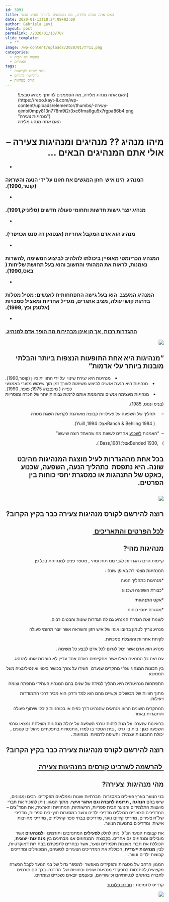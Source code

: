 ```yaml
---
id: 3991
title: האם אתה מנהיג מלידה, מה הסממנים להיותך מנהיג טבעי
date: 2020-01-13T18:24:09+02:00
author: Gabriela Levi
layout: post
permalink: /2020/01/13/70/
slide_template:
  - ""
image: /wp-content/uploads/2020/01/צעירה.png
categories:
  - כתבות דף הבית
  - מאמרים
tags:
  - נותני שרות לקייטנות
  - ניוזלייטר להורים
  - קורס מנהיגות
---
```

<figure>![האם אתה מנהיג מלידה, מה הסממנים להיותך מנהיג טבעי](https://repo.kayt-il.com/wp-content/uploads/elementor/thumbs/-צעירה-ojmbi0mpy813n778m9i2r3xc6fma6gu5x7rgpa86b4.png "מנהיגות צעירה")<figcaption>האם אתה מנהיג מלידה</figcaption></figure> 

<h1 dir="RTL">
  מיהו מנהיג ?? מנהיגים ומנהיגות צעירה – אולי אתם המנהיגים הבאים &#8230;
</h1>

<li dir="RTL">
  <h3>
    המנהיג  הינו איש  חזון המגשים את חזונו על ידי הנעה והשראה (קוטר,1990).
  </h3>
</li>

<li dir="RTL">
  <h3>
    מנהיג יוצר גישות חדשות ותחומי פעולה חדשים (סלזניק,1991).
  </h3>
</li>

<li dir="RTL">
  <h3>
    מנהיג הוא אדם המקבל אחריות (אנטואן דה סנט אכזיפרי).
  </h3>
</li>

<li dir="RTL">
  <h3>
    המנהיג הכריזמטי מאופיין ביכולתו להלהיב לביצוע המשימה ,להשרות נאמנות, לראות את המהותי והחשוב והוא בעל תחושת שליחות ( באס,1990).
  </h3>
</li>

<li dir="RTL">
  <h3>
    המנהיג המעצב  הוא בעל גישה התפתחותית לאנשים: מטיל מטלות בדרגת קושי עולה, מציב אתגרים, מגדיל אחריות ומאציל סמכויות (אלטמן וכץ ,1999).
  </h3>
</li>

<li dir="RTL">
  <h3>
    <u><strong>ההגדרות רבות, אך הן אינן מבהירות מה הופך אדם למנהיג.</strong></u>
  </h3>
</li>

<p dir="RTL">
  <img src="https://www.kayt.co.il/files/gallery/media/_1522848352.jpg" data-cke-saved-src="https://www.kayt.co.il/files/gallery/media/_1522848352.jpg" />
</p>

<h2 dir="RTL">
  &#8220;מנהיגות היא אחת התופעות הנצפות ביותר והבלתי מובנות ביותר עלי אדמות&#8221;
</h2>

<li dir="RTL">
  מנהיגות היא יצירת שינוי  על ידי התוויית כיוון (קוטר,1990).
</li>
<li dir="RTL">
  מנהיגות היא הנעת אנשים לביצוע משימות לאורך זמן תוך שימוש מזערי באמצעי  כפייה ( מינצברג 1975; פופר, 1990).
</li>
<li dir="RTL">
  מנהיגות מעצימה אנשים ומרוממת אותם לרמות גבוהות יותר של הכרה ומוסריות
</li>

<p dir="RTL">
  (בניס וננוס, 1985).
</p>

<p dir="RTL">
  &#8211;     תהליך של השפעה על פעילויות קבוצה מאורגנת לקראת השגת מטרה
</p>

<p dir="RTL">
         ( Ranch & Behling 1984אצל: Yuill ,1994).
</p>

<p dir="RTL">
  &#8211;  &#8220;האמנות <u>לשכנע</u> אחרים לעשות מה שהאחד רוצה שיעשו&#8221;
</p>

<p dir="RTL">
  )   ,Bunded 1930אצל: Bass,1981 ).
</p>

<h2 dir="RTL">
  בכל אחת מההגדרות לעיל מוצגת המנהיגות מהיבט שונה. היא נתפסת  <strong>כתהליך הנעה, השפעה</strong>, <strong>שכנוע ,</strong>כאקט של <strong>התנהגות</strong> או כמסגרת <strong>יחסי כוחות </strong>בין הפרטים.
</h2>

<h2 dir="RTL">
  <img src="https://www.kayt.co.il/users_files/P4298248.jpg" data-cke-saved-src="https://www.kayt.co.il/users_files/P4298248.jpg" />
</h2>

<h2 dir="RTL">
  <strong>רוצה להירשם לקורס מנהיגות צעירה כבר בקיץ הקרוב?</strong>
</h2>

<h2 dir="RTL">
  <strong><a href="https://www.kayt.co.il/index.php?dir=site&page=camps&op=item&cs=975#cs_tabs_camp2_1" data-cke-saved-href="https://www.kayt.co.il/index.php?dir=site&page=camps&op=item&cs=975#cs_tabs_camp2_1">לכל הפרטים והתאריכים </a></strong>
</h2>

<h2 dir="RTL">
  <strong>מנהיגות מהי?</strong>
</h2>

<p dir="RTL">
  קיימות הרבה הגדרות לגבי מנהיגות ומהי , מספר פנים למנהיגות בכל פן
</p>

<p dir="RTL">
  המנהיגות מצטיירת באופן שונה :
</p>

<p dir="RTL">
  *מנהיגות כתהליך הנעה
</p>

<p dir="RTL">
  *כצורת השפעה ושכנוע
</p>

<p dir="RTL">
  *אקט התנהגותי
</p>

<p dir="RTL">
  *מסגרת יחסי כוחות
</p>

<p dir="RTL">
  לעומת זאת הגדרת המנהיג גם לה הגדרות שונות והבטים רבים.
</p>

<p dir="RTL">
  מנהיג צריך לטמון בחובו אופי של איש חזון והשראה אשר יוצר תחומי פעולה
</p>

<p dir="RTL">
  לקיחת אחריות והאצלת סמכויות.
</p>

<p dir="RTL">
  מנהיג הוא אדם אשר יכול לגרום לכל אדם לבצע כל משימה .
</p>

<p dir="RTL">
  עם זאת כל התנאים האלו אשר מתקיימים באדם אחד עדיין לא הופכות אותו למנהיג.
</p>

<p dir="RTL">
  בין תכונות המנהיג עפ&#8221;י מחקרים שנערכו  העידו על צורך בכושר ביטוי ואינטילגנציה מעל הממוצע
</p>

<p dir="RTL">
  התפתחות מנהיגותית היא תהליך למידה של שנים בהם המנהיג העתידי מתפתח וצומח
</p>

<p dir="RTL">
  מתוך חוויות של מכשולים וקשיים מהם הוא למד ודרכן הוא מכיר דרכי התמודדות ויעילות.
</p>

<p dir="RTL">
  המחקרים השונים הראו מנהיגים שהנהיגו דרך כפיה או בכוחניות קיבלו שיתוף פעולה והתנגדות באחד.
</p>

<p dir="RTL">
  בראיונות שנערכו על מנת לזהות גורמי השפעה על יכולת מנהיגות מוצלחת נמצאו גורמי השפעה כגון : בית בו גדלו , בית הספר בו למדו ,התנסויות בתפקידים ניהוליים קטנים , יכולת התבוננות עצמית  וחשיפה לדמויות  מנהיגות .
</p>

<h2 dir="RTL">
  <strong>רוצה להירשם לקורס מנהיגות צעירה כבר בקיץ הקרוב?</strong>
</h2>

<h2 dir="RTL">
  <strong><a href="https://www.sharvit-win.co.il/%D7%A7%D7%99%D7%99%D7%98%D7%A0%D7%94/?utm_source=kayt&utm_medium=article&utm_campaign=keitana2019" data-cke-saved-href="https://www.sharvit-win.co.il/%D7%A7%D7%99%D7%99%D7%98%D7%A0%D7%94/?utm_source=kayt&utm_medium=article&utm_campaign=keitana2019"> להרשמה לשרביט קורסים במנהיגות צעירה </a></strong>
</h2>

<h2 dir="RTL">
  <strong>מהי מנהיגות  צעירה?</strong>
</h2>

<p dir="RTL">
  בני הנוער בארץ פעילים במסגרות  חברתיות שונות וממלאים תפקידים  רבים ומגוונים, שיש בהם <strong>הנהגה , תרומה לחברה וגם אתגר אישי.</strong> מתוך המגוון ניתן להזכיר את חברי מועצות התלמידים והנוער הבית ספריות, הרשותיות, המחוזיות והארצית, את המד&#8221;צים – המדריכים הצעירים הכוללים מדריכי ילדים ונוער במסגרות חוץ-בית ספריות, מדריכי של&#8221;ח צעירים, מדריכי קידום נוער, מדריכים בבתי ספר קהילתיים, מדריכי מחויבות אישית  ומדריכים בתנועות הנוער.
</p>

<p dir="RTL">
  את קבוצות הנוער הנ&#8221;ל  ניתן לחלק <strong>לפעילים</strong> המתנדבים ותורמים  ו<strong>למנהיגים</strong> אשר  מובילים ומנהיגים גם אחרים. בקבוצת  המנהיגים אנו מבחינים בין <strong>מנהיגות ייצוגית</strong>, הכוללת את חברי מועצות תלמידים ונוער, אשר נבחרים לתפקידם בבחירות דמוקרטיות, לבין <strong>מנהיגות ייעודית</strong>, הכוללת את המדריכים הצעירים לסוגיהם, המפעילים ומדריכים קבוצות ילדים ונוער.
</p>

<p dir="RTL">
  המגוון הרחב של מסגרות ותפקידים מאפשר  למספר גדול של בני הנוער לקבל הכשרה מקצועית,להתנסות בתפקידי מנהיגות שונים ובחוויות של  הדרכה. בכך הם תורמים לחברה בהתאם לנטיותיהם וכישוריהם, ובעצמם יוצאים נשכרים וצומחים.
</p>

<p dir="RTL">
  קרדיט לתמונות : <a href="https://www.kayt.co.il/%D7%A4%D7%9C%D7%95%D7%A0%D7%98%D7%A8#cs_tabs_gallery23_1" target="_blank" rel="noopener noreferrer" data-cke-saved-href="https://www.kayt.co.il/%D7%A4%D7%9C%D7%95%D7%A0%D7%98%D7%A8#cs_tabs_gallery23_1">חברת פלונטר</a>
</p>

<p dir="RTL">
  <img src="https://www.kayt.co.il/users_files/%D7%9C%D7%99%D7%A8%D7%95%D7%9F%20%D7%95%D7%99%D7%95%D7%AA%D7%9D%20_%20%D7%90%D7%91%D7%9C%D7%95%D7%9F_1522763059.jpg" data-cke-saved-src="https://www.kayt.co.il/users_files/%D7%9C%D7%99%D7%A8%D7%95%D7%9F%20%D7%95%D7%99%D7%95%D7%AA%D7%9D%20_%20%D7%90%D7%91%D7%9C%D7%95%D7%9F_1522763059.jpg" />
</p>